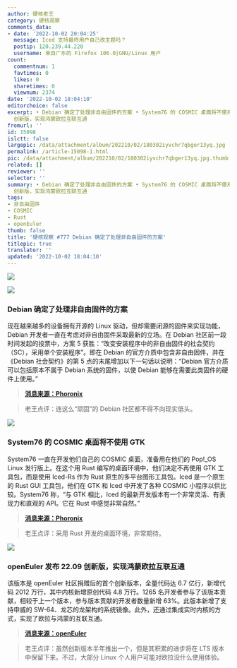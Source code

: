 ```yaml
---
author: 硬核老王
category: 硬核观察
comments_data:
- date: '2022-10-02 20:04:25'
  message: Iced 支持最终用户自己改主题吗？
  postip: 120.239.44.220
  username: 来自广东的 Firefox 106.0|GNU/Linux 用户
count:
  commentnum: 1
  favtimes: 0
  likes: 0
  sharetimes: 0
  viewnum: 2374
date: '2022-10-02 18:04:10'
editorchoice: false
excerpt: • Debian 确定了处理非自由固件的方案 • System76 的 COSMIC 桌面将不使用 GTK • openEuler 发布 22.09
  创新版，实现鸿蒙欧拉互联互通
fromurl: ''
id: 15098
islctt: false
largepic: /data/attachment/album/202210/02/180302iyvchr7qbger13yq.jpg
permalink: /article-15098-1.html
pic: /data/attachment/album/202210/02/180302iyvchr7qbger13yq.jpg.thumb.jpg
related: []
reviewer: ''
selector: ''
summary: • Debian 确定了处理非自由固件的方案 • System76 的 COSMIC 桌面将不使用 GTK • openEuler 发布 22.09
  创新版，实现鸿蒙欧拉互联互通
tags:
- 非自由固件
- COSMIC
- Rust
- openEuler
thumb: false
title: '硬核观察 #777 Debian 确定了处理非自由固件的方案'
titlepic: true
translator: ''
updated: '2022-10-02 18:04:10'
---
```


![](/data/attachment/album/202210/02/180302iyvchr7qbger13yq.jpg)


![](/data/attachment/album/202210/02/180316j1si3i1pg73iti9i.jpg)


### Debian 确定了处理非自由固件的方案


现在越来越多的设备拥有开源的 Linux 驱动，但却需要闭源的固件来实现功能，Debian 开发者一直在考虑对非自由固件采取最新的立场。在 Debian 社区前一段时间发起的投票中，方案 5 获胜：“改变安装程序中的非自由固件的社会契约（SC），采用单个安装程序”。即在 Debian 的官方介质中包含非自由固件，并在《Debian 社会契约》的第 5 点的末尾增加以下一句话以说明：“Debian 官方介质可以包括原本不属于 Debian 系统的固件，以使 Debian 能够在需要此类固件的硬件上使用。”



> 
> **[消息来源：Phoronix](https://www.phoronix.com/news/Debian-Non-Free-Firmware-Result)**
> 
> 
> 



> 
> 老王点评：连这么“顽固”的 Debian 社区都不得不向现实低头。
> 
> 
> 


![](/data/attachment/album/202210/02/180325p4amcd7g1cgd733b.jpg)


### System76 的 COSMIC 桌面将不使用 GTK


System76 一直在开发他们自己的 COSMIC 桌面，准备用在他们的 Pop!\_OS Linux 发行版上。在这个用 Rust 编写的桌面环境中，他们决定不再使用 GTK 工具包，而是使用 Iced-Rs 作为 Rust 原生的多平台图形工具包。Iced 是一个原生的 Rust GUI 工具包，他们在 GTK 和 Iced 中开发了各种 COSMIC 小程序以供比较。System76 称，“与 GTK 相比，Iced 的最新开发版本有一个非常灵活、有表现力和直观的 API。它在 Rust 中感觉非常自然。”



> 
> **[消息来源：Phoronix](https://www.phoronix.com/news/COSMIC-Desktop-Iced-Toolkit)**
> 
> 
> 



> 
> 老王点评：采用 Rust 开发的桌面环境，非常期待。
> 
> 
> 


![](/data/attachment/album/202210/02/180339c2ufce1677uhlcw2.jpg)


### openEuler 发布 22.09 创新版，实现鸿蒙欧拉互联互通


该版本是 openEuler 社区捐赠后的首个创新版本，全量代码达 6.7 亿行，新增代码 2012 万行，其中内核新增原创代码 4.8 万行。1265 名开发者参与了该版本贡献，相较于上一个版本，参与版本贡献的开发者数量新增 63%。此版本新增了支持申威的 SW-64、龙芯的龙架构的系统镜像。此外，还通过集成实时内核的方式，实现了欧拉与鸿蒙的互联互通。



> 
> **[消息来源：openEuler](https://mp.weixin.qq.com/s/pvp_drAo3Vzg11MjRqbXwg)**
> 
> 
> 



> 
> 老王点评：虽然创新版本半年推出一个，但是其积累的进步将在 LTS 版本中保留下来。不过，大部分 Linux 个人用户可能对欧拉没什么使用体验。
> 
> 
>